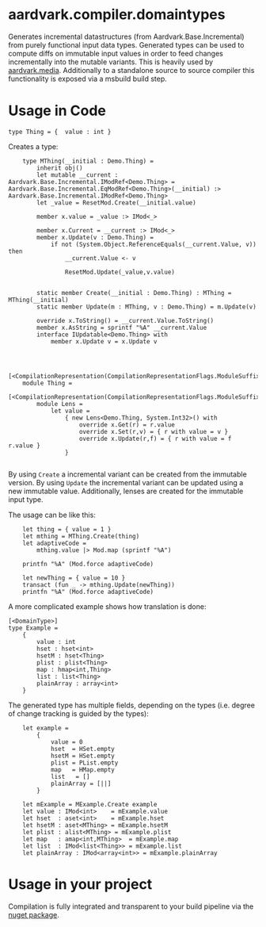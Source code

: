 # aardvark.compiler.domaintypes

Generates incremental datastructures (from Aardvark.Base.Incremental) from purely functional input data types. 
Generated types can be used to compute diffs on immutable input values in order to feed changes incrementally into the mutable variants. 
This is heavily used by [aardvark.media](https://github.com/aardvark-platform/aardvark.media). 
Additionally to a standalone source to source compiler this functionality is exposed via a msbuild build step.

# Usage in Code

```[<DomainType>]
type Thing = {  value : int }
```

Creates a type:

```
    type MThing(__initial : Demo.Thing) =
        inherit obj()
        let mutable __current : Aardvark.Base.Incremental.IModRef<Demo.Thing> = Aardvark.Base.Incremental.EqModRef<Demo.Thing>(__initial) :> Aardvark.Base.Incremental.IModRef<Demo.Thing>
        let _value = ResetMod.Create(__initial.value)
        
        member x.value = _value :> IMod<_>
        
        member x.Current = __current :> IMod<_>
        member x.Update(v : Demo.Thing) =
            if not (System.Object.ReferenceEquals(__current.Value, v)) then
                __current.Value <- v
                
                ResetMod.Update(_value,v.value)
                
        
        static member Create(__initial : Demo.Thing) : MThing = MThing(__initial)
        static member Update(m : MThing, v : Demo.Thing) = m.Update(v)
        
        override x.ToString() = __current.Value.ToString()
        member x.AsString = sprintf "%A" __current.Value
        interface IUpdatable<Demo.Thing> with
            member x.Update v = x.Update v
    
    
    
    [<CompilationRepresentation(CompilationRepresentationFlags.ModuleSuffix)>]
    module Thing =
        [<CompilationRepresentation(CompilationRepresentationFlags.ModuleSuffix)>]
        module Lens =
            let value =
                { new Lens<Demo.Thing, System.Int32>() with
                    override x.Get(r) = r.value
                    override x.Set(r,v) = { r with value = v }
                    override x.Update(r,f) = { r with value = f r.value }
                }
                
```

By using `Create` a incremental variant can be created from the immutable version. By using `Update` the incremental variant can be updated using a new immutable value. Additionally, lenses are created for the immutable input type.

The usage can be like this:
```
    let thing = { value = 1 }
    let mthing = MThing.Create(thing)
    let adaptiveCode = 
        mthing.value |> Mod.map (sprintf "%A") 

    printfn "%A" (Mod.force adaptiveCode)

    let newThing = { value = 10 }
    transact (fun _ -> mthing.Update(newThing))
    printfn "%A" (Mod.force adaptiveCode)
  ```

A more complicated example shows how translation is done: 

```
[<DomainType>]
type Example = 
    {
        value : int
        hset : hset<int>
        hsetM : hset<Thing>
        plist : plist<Thing>
        map : hmap<int,Thing>
        list : list<Thing>
        plainArray : array<int>
    }
```

The generated type has multiple fields, depending on the types (i.e. degree of change tracking is guided by the types):

```
    let example =
        {
            value = 0
            hset  = HSet.empty
            hsetM = HSet.empty
            plist = PList.empty
            map   = HMap.empty
            list   = []
            plainArray = [||]
        }

    let mExample = MExample.Create example
    let value : IMod<int>    = mExample.value
    let hset  : aset<int>    = mExample.hset
    let hsetM : aset<MThing> = mExample.hsetM
    let plist : alist<MThing> = mExample.plist
    let map   : amap<int,MThing>  = mExample.map
    let list  : IMod<list<Thing>> = mExample.list
    let plainArray : IMod<array<int>> = mExample.plainArray
```

# Usage in your project

Compilation is fully integrated and transparent to your build pipeline via the [nuget package](https://www.nuget.org/packages/Aardvark.Compiler.DomainTypes.MSBuild/).
